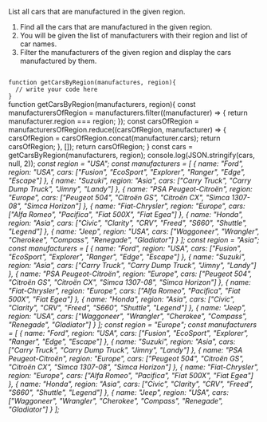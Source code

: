 List all cars that are manufactured in the given region.

1. Find all the cars that are manufactured in the given region.
2. You will be given the list of manufacturers with their region and list of car names.
3. Filter the manufacturers of the given region and display the cars manufactured by them.

<Editor lang="javascript" type="exercise" testMode="multipleInput">
<code>
function getCarsByRegion(manufactures, region){
  // write your code here
}
</code>

<solution>
function getCarsByRegion(manufacturers, region){
  const manufacturersOfRegion = manufacturers.filter((manufacturer) => {
    return manufacturer.region === region;
  });
  const carsOfRegion = manufacturersOfRegion.reduce((carsOfRegion, manufacturer) => {
    carsOfRegion = carsOfRegion.concat(manufacturer.cars);
    return carsOfRegion;
  }, []);
  return carsOfRegion;
}
</solution>

<testcases>
<caller>
const cars = getCarsByRegion(manufacturers, region);
console.log(JSON.stringify(cars, null, 2));
</caller>
<testcase>
<i>
const region = "USA";
const manufacturers = [
  {
    name: "Ford",
    region: "USA",
    cars: ["Fusion", "EcoSport", "Explorer", "Ranger", "Edge", "Escape"]
  },
  {
    name: "Suzuki",
    region: "Asia",
    cars: ["Carry Truck", "Carry Dump Truck", "Jimny", "Landy"]
  },
  {
    name: "PSA Peugeot-Citroën",
    region: "Europe",
    cars: ["Peugeot 504", "Citroën GS", "Citroën CX", "Simca 1307-08", "Simca Horizon"]
  },
  {
    name: "Fiat-Chrysler",
    region: "Europe",
    cars: ["Alfa Romeo", "Pacifica", "Fiat 500X", "Fiat Egea"]
  },
  {
    name: "Honda",
    region: "Asia",
    cars: ["Civic", "Clarity", "CRV", "Freed", "S660", "Shuttle", "Legend"]
  },
  {
    name: "Jeep",
    region: "USA",
    cars: ["Waggoneer", "Wrangler", "Cherokee", "Compass", "Renegade", "Gladiator"]
  }
];
</i>
</testcase>
<testcase>
<i>
const region = "Asia";
const manufacturers = [
  {
    name: "Ford",
    region: "USA",
    cars: ["Fusion", "EcoSport", "Explorer", "Ranger", "Edge", "Escape"]
  },
  {
    name: "Suzuki",
    region: "Asia",
    cars: ["Carry Truck", "Carry Dump Truck", "Jimny", "Landy"]
  },
  {
    name: "PSA Peugeot-Citroën",
    region: "Europe",
    cars: ["Peugeot 504", "Citroën GS", "Citroën CX", "Simca 1307-08", "Simca Horizon"]
  },
  {
    name: "Fiat-Chrysler",
    region: "Europe",
    cars: ["Alfa Romeo", "Pacifica", "Fiat 500X", "Fiat Egea"]
  },
  {
    name: "Honda",
    region: "Asia",
    cars: ["Civic", "Clarity", "CRV", "Freed", "S660", "Shuttle", "Legend"]
  },
  {
    name: "Jeep",
    region: "USA",
    cars: ["Waggoneer", "Wrangler", "Cherokee", "Compass", "Renegade", "Gladiator"]
  }
];
</i>
</testcase>
<testcase>
<i>
const region = "Europe";
const manufacturers = [
  {
    name: "Ford",
    region: "USA",
    cars: ["Fusion", "EcoSport", "Explorer", "Ranger", "Edge", "Escape"]
  },
  {
    name: "Suzuki",
    region: "Asia",
    cars: ["Carry Truck", "Carry Dump Truck", "Jimny", "Landy"]
  },
  {
    name: "PSA Peugeot-Citroën",
    region: "Europe",
    cars: ["Peugeot 504", "Citroën GS", "Citroën CX", "Simca 1307-08", "Simca Horizon"]
  },
  {
    name: "Fiat-Chrysler",
    region: "Europe",
    cars: ["Alfa Romeo", "Pacifica", "Fiat 500X", "Fiat Egea"]
  },
  {
    name: "Honda",
    region: "Asia",
    cars: ["Civic", "Clarity", "CRV", "Freed", "S660", "Shuttle", "Legend"]
  },
  {
    name: "Jeep",
    region: "USA",
    cars: ["Waggoneer", "Wrangler", "Cherokee", "Compass", "Renegade", "Gladiator"]
  }
];
</i>
</testcase>
</testcases>
</Editor>